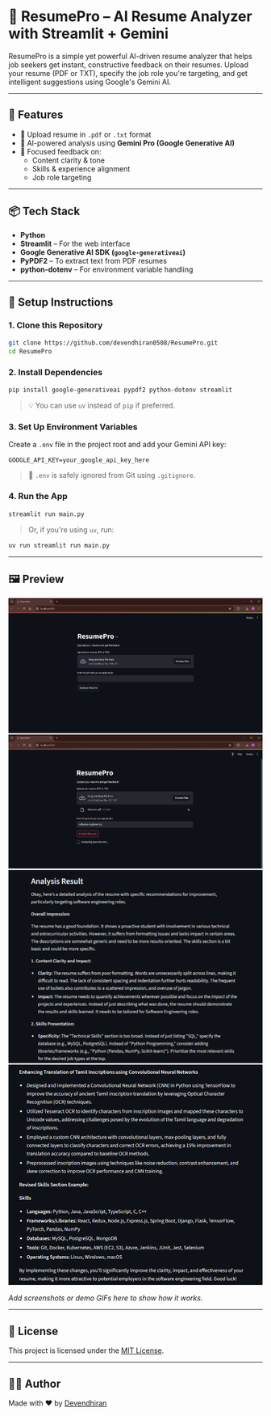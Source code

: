 
# 🧠 ResumePro – AI Resume Analyzer with Streamlit + Gemini

ResumePro is a simple yet powerful AI-driven resume analyzer that helps job seekers get instant, constructive feedback on their resumes. Upload your resume (PDF or TXT), specify the job role you're targeting, and get intelligent suggestions using Google's Gemini AI.

---

## 🚀 Features

- 📄 Upload resume in `.pdf` or `.txt` format  
- 🧠 AI-powered analysis using **Gemini Pro (Google Generative AI)**  
- 💬 Focused feedback on:  
  - Content clarity & tone  
  - Skills & experience alignment  
  - Job role targeting  

---

## 📦 Tech Stack

- **Python**  
- **Streamlit** – For the web interface  
- **Google Generative AI SDK (`google-generativeai`)**  
- **PyPDF2** – To extract text from PDF resumes  
- **python-dotenv** – For environment variable handling

---

## 🔧 Setup Instructions

### 1. Clone this Repository
```bash
git clone https://github.com/devendhiran0508/ResumePro.git
cd ResumePro
```

### 2. Install Dependencies
```bash
pip install google-generativeai pypdf2 python-dotenv streamlit
```

> 💡 You can use `uv` instead of `pip` if preferred.

### 3. Set Up Environment Variables
Create a `.env` file in the project root and add your Gemini API key:
```env
GOOGLE_API_KEY=your_google_api_key_here
```

> 🔐 `.env` is safely ignored from Git using `.gitignore`.

### 4. Run the App
```bash
streamlit run main.py
```

> Or, if you're using `uv`, run:
```bash
uv run streamlit run main.py
```

---

## 🖼️ Preview 
![output image 1](outputs/image.png)
![output image 2](outputs/image2.png)
![output image 3](outputs/image3.png)
![output image 4](outputs/image4.png)

_Add screenshots or demo GIFs here to show how it works._

---

## 📜 License

This project is licensed under the [MIT License](LICENSE).

---

## 👨‍💻 Author

Made with ❤️ by [Devendhiran](https://github.com/devendhiran0508)
